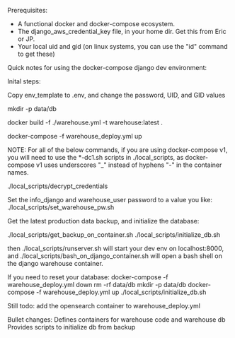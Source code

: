 Prerequisites:
* A functional docker and docker-compose ecosystem.
* The django_aws_credential_key file, in your home dir.  Get this from Eric or JP.
* Your local uid and gid (on linux systems, you can use the "id" command to get these)


Quick notes for using the docker-compose django dev environment:

Inital steps:

Copy env_template to .env, and change the password, UID, and GID values

mkdir -p data/db

docker build -f ./warehouse.yml -t warehouse:latest .

docker-compose -f warehouse_deploy.yml up

NOTE: For all of the below commands, if you are using docker-compose v1, you will need to use the *-dc1.sh scripts in ./local_scripts, as docker-compose v1 uses underscores "_" instead of hyphens "-" in the container names.

./local_scripts/decrypt_credentials

Set the info_django and warehouse_user password to a value you like:
./local_scripts/set_warehouse_pw.sh <password you want to set>

Get the latest production data backup, and initialize the database:

./local_scripts/get_backup_on_container.sh
./local_scripts/initialize_db.sh

then ./local_scripts/runserver.sh will start your dev env on localhost:8000,
and ./local_scripts/bash_on_django_container.sh will open a bash shell on the django warehouse container.

If you need to reset your database:
docker-compose -f warehouse_deploy.yml down
rm -rf data/db
mkdir -p data/db
docker-compose -f warehouse_deploy.yml up
./local_scripts/initialize_db.sh


Still todo:  add the opensearch container to warehouse_deploy.yml

Bullet changes:
Defines containers for warehouse code and warehouse db
Provides scripts to initialize db from backup
